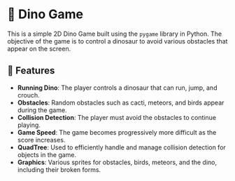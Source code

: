 # 🐲 Dino Game

This is a simple 2D Dino Game built using the `pygame` library in Python. The objective of the game is to control a dinosaur to avoid various obstacles that appear on the screen.

## 🔧 Features

- **Running Dino**: The player controls a dinosaur that can run, jump, and crouch.
- **Obstacles**: Random obstacles such as cacti, meteors, and birds appear during the game.
- **Collision Detection**: The player must avoid the obstacles to continue playing.
- **Game Speed**: The game becomes progressively more difficult as the score increases.
- **QuadTree**: Used to efficiently handle and manage collision detection for objects in the game.
- **Graphics**: Various sprites for obstacles, birds, meteors, and the dino, including their broken forms.

